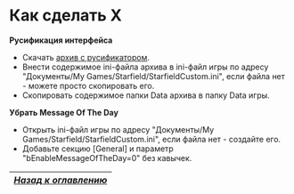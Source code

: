 # Как сделать X

**Русификация интерфейса**

+ Скачать [архив с русификатором](https://cdn.discordapp.com/attachments/1125351713998655589/1146943727173115974/Starfield-Rus-0.1.7z).
+ Внести содержимое ini-файла архива в ini-файл игры по адресу "Документы/My Games/Starfield/StarfieldCustom.ini", если файла нет - можете просто скопировать его.
+ Скопировать содержимое папки Data архива в папку Data игры.

**Убрать Message Of The Day**

+ Открыть ini-файл игры по адресу "Документы/My Games/Starfield/StarfieldCustom.ini", если файла нет - создайте его.
+ Добавьте секцию [General] и параметр "bEnableMessageOfTheDay=0" без кавычек.

|[*Назад к оглавлению*](https://github.com/Meridiano/Starfield-Head)|
|:---:|